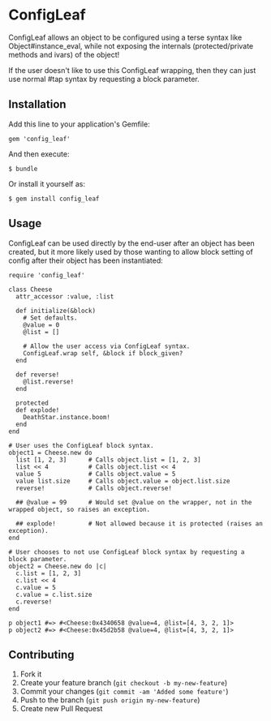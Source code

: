 ConfigLeaf
==========

ConfigLeaf allows an object to be configured using a terse syntax
like Object#instance_eval, while not exposing the internals 
(protected/private methods and ivars) of the object!

If the user doesn't like to use this ConfigLeaf wrapping, then they
can just use normal #tap syntax by requesting a block parameter.

Installation
------------

Add this line to your application's Gemfile:

    gem 'config_leaf'

And then execute:

    $ bundle

Or install it yourself as:

    $ gem install config_leaf

Usage
-----

ConfigLeaf can be used directly by the end-user after an object has been created,
but it more likely used by those wanting to allow block setting of config after
their object has been instantiated:

    require 'config_leaf'
    
    class Cheese
      attr_accessor :value, :list
      
      def initialize(&block)
        # Set defaults.
        @value = 0
        @list = []

        # Allow the user access via ConfigLeaf syntax.
        ConfigLeaf.wrap self, &block if block_given?
      end

      def reverse!
        @list.reverse!
      end
      
      protected
      def explode!
        DeathStar.instance.boom!
      end
    end

    # User uses the ConfigLeaf block syntax.
    object1 = Cheese.new do
      list [1, 2, 3]      # Calls object.list = [1, 2, 3]
      list << 4           # Calls object.list << 4
      value 5             # Calls object.value = 5
      value list.size     # Calls object.value = object.list.size
      reverse!            # Calls object.reverse!

      ## @value = 99      # Would set @value on the wrapper, not in the wrapped object, so raises an exception.

      ## explode!         # Not allowed because it is protected (raises an exception).
    end

    # User chooses to not use ConfigLeaf block syntax by requesting a block parameter.
    object2 = Cheese.new do |c|
      c.list = [1, 2, 3]
      c.list << 4
      c.value = 5
      c.value = c.list.size
      c.reverse!
    end

    p object1 #=> #<Cheese:0x4340658 @value=4, @list=[4, 3, 2, 1]>
    p object2 #=> #<Cheese:0x45d2b58 @value=4, @list=[4, 3, 2, 1]>

Contributing
------------

1. Fork it
2. Create your feature branch (`git checkout -b my-new-feature`)
3. Commit your changes (`git commit -am 'Added some feature'`)
4. Push to the branch (`git push origin my-new-feature`)
5. Create new Pull Request
